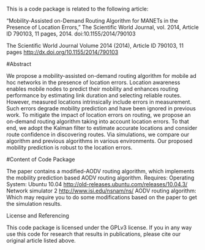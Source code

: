 
This is a code package is related to the following  article:

“Mobility-Assisted on-Demand Routing Algorithm for MANETs in the Presence of Location Errors,” 
The Scientific World Journal, vol. 2014, Article ID 790103, 11 pages, 2014. doi:10.1155/2014/790103

The Scientific World Journal
Volume 2014 (2014), Article ID 790103, 11 pages
http://dx.doi.org/10.1155/2014/790103

#Abstract 

We propose a mobility-assisted on-demand routing algorithm for mobile ad hoc networks in the presence of location errors. 
Location awareness enables mobile nodes to predict their mobility and enhances routing performance by estimating link duration and selecting reliable routes. However, measured locations intrinsically include errors in measurement. 
Such errors degrade mobility prediction and have been ignored in previous work. 
To mitigate the impact of location errors on routing, we propose an on-demand routing algorithm taking into account location errors. To that end, we adopt the Kalman filter to estimate accurate locations and consider route confidence in discovering routes. Via simulations, we compare our algorithm and previous algorithms in various environments. 
Our proposed mobility prediction is robust to the location errors.

#Content of Code Package

The paper contains a modified-AODV routing algorithm, which implements the mobility prediction based AODV routing algorithm. 
Requires:
Operating System: Ubuntu 10.04 http://old-releases.ubuntu.com/releases/10.04.3/
Network simulator 2 http://www.isi.edu/nsnam/ns/
AODV routing algorithm: Which may require you to do some modifications based on the paper to get the simulation results.


License and Referencing

This code package is licensed under the GPLv3 license. If you in any way use this code for research that results in publications, please cite our original article listed above.
